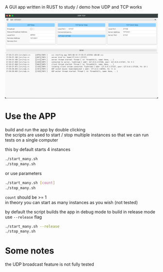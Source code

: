 A GUI app written in RUST to study / demo how UDP and TCP works

![main_gui](assets/demo1.png)

# Use the APP
build and run the app by double clicking  
the scripts are used to start / stop multiple instances
so that we can run tests on a single computer

this by default starts 4 instances
```bash
./start_many.sh
./stop_many.sh
```

or use parameters
```bash
./start_many.sh [count]
./stop_many.sh
```
`count` should be >= 1  
in theory you can start as many instances as you wish (not tested)


by default the script builds the app in debug mode
to build in release mode use `--release` flag
```bash
./start_many.sh --release
./stop_many.sh
```

# Some notes
the UDP broadcast feature is not fully tested

